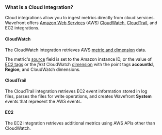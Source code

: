 ### What is a Cloud Integration?

Cloud integrations allow you to ingest metrics directly from cloud services. Wavefront offers [Amazon Web Services](http://aws.amazon.com) (AWS)
[CloudWatch](http://aws.amazon.com/cloudwatch), [CloudTrail](http://aws.amazon.com/cloudtrail), and EC2 integrations.

#### CloudWatch

The CloudWatch integration retrieves AWS [metric and
dimension](http://docs.aws.amazon.com/AmazonCloudWatch/latest/monitoring/CW_Support_For_AWS.html) data.

The metric's [source](https://community.wavefront.com/docs/DOC-1031) field is set to the Amazon instance ID, or the value of [EC2 tags](http://docs.aws.amazon.com/AWSEC2/latest/UserGuide/Using_Tags.html) or the *first* CloudWatch [dimension](http://docs.aws.amazon.com/AmazonCloudWatch/latest/monitoring/cloudwatch_concepts.html#Dimension) with the point tags **accountId**, **Region**, and CloudWatch dimensions.

#### CloudTrail

The CloudTrail integration retrieves EC2 event information stored in log files, parses the files for write operations, and creates Wavefront **System** events that represent the AWS events.

#### EC2

The EC2 integration retrieves additional metrics using AWS APIs other than CloudWatch.
